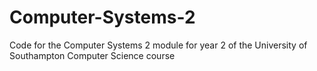 # Computer-Systems-2
Code for the Computer Systems 2 module for year 2 of the University of Southampton Computer Science course

